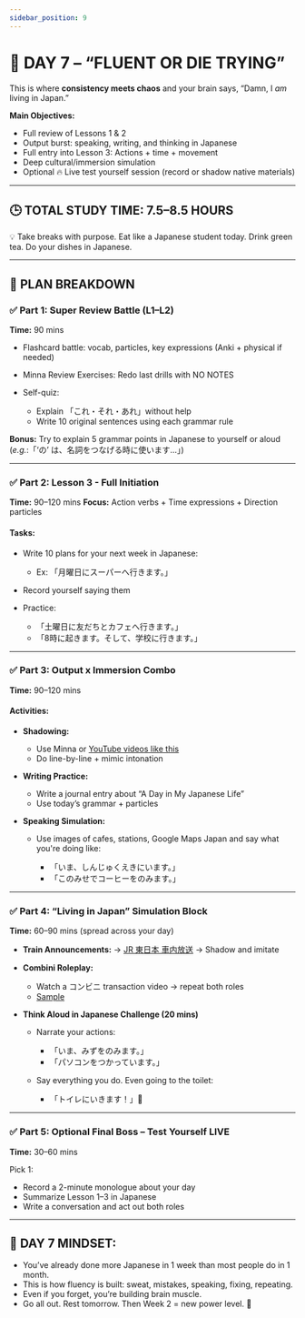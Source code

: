 ```yaml
---
sidebar_position: 9
---
```


# 📅 DAY 7 – “FLUENT OR DIE TRYING”

This is where **consistency meets chaos** and your brain says, “Damn, I *am* living in Japan.”

**Main Objectives:**

* Full review of Lessons 1 & 2
* Output burst: speaking, writing, and thinking in Japanese
* Full entry into Lesson 3: Actions + time + movement
* Deep cultural/immersion simulation
* Optional 🔥 Live test yourself session (record or shadow native materials)

---

## 🕒 TOTAL STUDY TIME: 7.5–8.5 HOURS

💡 Take breaks with purpose. Eat like a Japanese student today. Drink green tea. Do your dishes in Japanese.

---

## 🧭 PLAN BREAKDOWN

### ✅ **Part 1: Super Review Battle (L1–L2)**

**Time:** 90 mins

* Flashcard battle: vocab, particles, key expressions (Anki + physical if needed)
* Minna Review Exercises: Redo last drills with NO NOTES
* Self-quiz:

  * Explain 「これ・それ・あれ」without help
  * Write 10 original sentences using each grammar rule

**Bonus:** Try to explain 5 grammar points in Japanese to yourself or aloud
(*e.g.*:「‘の’ は、名詞をつなげる時に使います…」)

---

### ✅ **Part 2: Lesson 3 - Full Initiation**

**Time:** 90–120 mins
**Focus:** Action verbs + Time expressions + Direction particles

#### Tasks:

* Write 10 plans for your next week in Japanese:

  * Ex: 「月曜日にスーパーへ行きます。」
* Record yourself saying them
* Practice:

  * 「土曜日に友だちとカフェへ行きます。」
  * 「8時に起きます。そして、学校に行きます。」

---

### ✅ **Part 3: Output x Immersion Combo**

**Time:** 90–120 mins

#### Activities:

* **Shadowing:**

  * Use Minna or [YouTube videos like this](https://www.youtube.com/results?search_query=Minna+no+Nihongo+Lesson+3+audio)
  * Do line-by-line + mimic intonation
* **Writing Practice:**

  * Write a journal entry about “A Day in My Japanese Life”
  * Use today’s grammar + particles
* **Speaking Simulation:**

  * Use images of cafes, stations, Google Maps Japan and say what you're doing like:

    * 「いま、しんじゅくえきにいます。」
    * 「このみせでコーヒーをのみます。」

---

### ✅ **Part 4: “Living in Japan” Simulation Block**

**Time:** 60–90 mins (spread across your day)

* **Train Announcements:**
  → [JR 東日本 車内放送](https://www.youtube.com/results?search_query=train+announcement+Japan)
  → Shadow and imitate

* **Combini Roleplay:**

  * Watch a コンビニ transaction video → repeat both roles
  * [Sample](https://www.youtube.com/results?search_query=コンビニ+店員+会話)

* **Think Aloud in Japanese Challenge (20 mins)**

  * Narrate your actions:

    * 「いま、みずをのみます。」
    * 「パソコンをつかっています。」
  * Say everything you do. Even going to the toilet:

    * 「トイレにいきます！」💩

---

### ✅ **Part 5: Optional Final Boss – Test Yourself LIVE**

**Time:** 30–60 mins

Pick 1:

* Record a 2-minute monologue about your day
* Summarize Lesson 1–3 in Japanese
* Write a conversation and act out both roles

---

## 🧠 DAY 7 MINDSET:

* You’ve already done more Japanese in 1 week than most people do in 1 month.
* This is how fluency is built: sweat, mistakes, speaking, fixing, repeating.
* Even if you forget, you’re building brain muscle.
* Go all out. Rest tomorrow. Then Week 2 = new power level. 🚀
